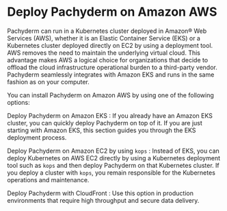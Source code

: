 # Deploy Pachyderm on Amazon AWS

Pachyderm can run in a Kubernetes cluster deployed in Amazon® Web Services
(AWS), whether it is an Elastic Container Service (EKS) or a Kubernetes cluster
deployed directly on EC2 by using a deployment tool. AWS removes the need to
maintain the underlying virtual cloud. This advantage makes AWS a logical choice
for organizations that decide to offload the cloud infrastructure operational
burden to a third-party vendor. Pachyderm seamlessly integrates with Amazon EKS
and runs in the same fashion as on your computer.

You can install Pachyderm on Amazon AWS by using one of the following options:

Deploy Pachyderm on Amazon EKS : If you already have an Amazon EKS cluster, you
can quickly deploy Pachyderm on top of it. If you are just starting with Amazon
EKS, this section guides you through the EKS deployment process.

Deploy Pachyderm on Amazon EC2 by using `kops` : Instead of EKS, you can deploy
Kubernetes on AWS EC2 directly by using a Kubernetes deployment tool such as
`kops` and then deploy Pachyderm on that Kubernetes cluster. If you deploy a
cluster with `kops`, you remain responsible for the Kubernetes operations and
maintenance.

Deploy Pachyderm with CloudFront : Use this option in production environments
that require high throughput and secure data delivery.
